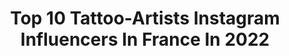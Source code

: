 ---
title: Top 10 Tattoo-Artists Instagram Influencers In France In 2022
description: >-
  Find top tattoo-artists Instagram influencers in France in 2022. Most popular hashtags: #tattoo #tattooartist #tatouage #inked.
platform: Instagram
hits: 199
text_top: See the most popular Instagram influencers on inBeat.
text_bottom: Our database has 199 Instagram influencers like this in France for you to connect with.
profiles:
  - username: "sampaguitajay_tattoo"
    fullname: >-
      Sampaguita Jay 🇵🇭🇫🇷
    bio: >-
      • TATTOO ARTIST, Paris France • sponsored by : - @aftercareh2ocean - @tattooarmourpro • jaytattooart@gmail.com •@noireinkcollective
    location: "France"
    followers: 72182
    engagement: 521
    commentsToLikes: 0.024842
    id: ck5qcw77isme10i11q7pjeh8q
    verified: false
    hashtags: "#vikings, #tattooartist, #cheyennetattooequipment, #realistictattoo"
  - username: "chimaera_tattoo"
    fullname: >-
      Carole
    bio: >-
      Tattoo artist 🌸 Inclusive as fuck🌈 Paris-Lyon🌱 Beetle lover🐜 Illustration @Satan.ttt 🍑
    location: "France"
    followers: 21518
    engagement: 382
    commentsToLikes: 0.033941
    id: ck5q1heeiazw70i112mkhhmjw
    verified: false
    hashtags: "#blackworktattoo, #wildflowers, #lyontattoo, #chimaera"
  - username: "alexbruz"
    fullname: >-
      Alex Bruz
    bio: >-
      Tattoo Artist. 🌎 True to Art📍 Owner of @elitetattoostudio 💎 Photography account: @bybruz 📸 Appointments: 📧 or DM. #alexbruz (website under repair)👇🏻
    location: "France"
    followers: 528249
    engagement: 144
    commentsToLikes: 0.026014
    id: ck5bw7ojfl5i40i11idntd1oz
    verified: false
    hashtags: "#bishoprotary, #inkedmag, #time, #protectyourart"
  - username: "carolinekarenine"
    fullname: >-
      Caroline Karenine
    bio: >-
      French Tattoo Artist // booking closed #carolinekarenine ART @carolinekarenine_art Co founder @lignenoireditions
    location: "France"
    followers: 40209
    engagement: 313
    commentsToLikes: 0.021764
    id: ck0tzralwramh0i19xqdwyvpl
    verified: false
    hashtags: "#frenchtattoo, #healedtattoo, #sleevetattoo, #carolinekarenine"
  - username: "no_tilusse_tattoo"
    fullname: >-
      No Tilusse Tattoo
    bio: >-
      Watercolor Tattoo artist Private tattoo studio My youtube channel No Tilusse Tattoo Contact: FB or mail
    location: "France"
    followers: 26681
    engagement: 646
    commentsToLikes: 0.007298
    id: ck15s21k0aucl0i192u8obf26
    verified: false
    hashtags: "#disneytattoos, #tattoos, #tatouage, #neotraditionaltattoo"
  - username: "delphiechu"
    fullname: >-
      𝔻𝕖𝕝𝕡𝕙𝕚𝕖 ℂ𝕙𝕦
    bio: >-
      Delphie・Paris • tattoo artist PARIS 11 Liste d’attente déconfinement ouverte !
    location: "France"
    followers: 7511
    engagement: 581
    commentsToLikes: 0.033888
    id: ck5qeckbfzteu0i11w4mz5aal
    verified: false
    hashtags: "#flashtattoo, #blacktattooart, #tattoo, #flashart"
  - username: "blum.ttt"
    fullname: >-
      ❈  Blum  ❈
    bio: >-
      French Tattoo Artist • Bookings 2020 closed — NO DM BOOKING : blum.ttt@gmail.com MARSEILLE 🇫🇷 At @prismetattoo
    location: "France"
    followers: 123440
    engagement: 301
    commentsToLikes: 0.004161
    id: ck6tp4kv5hsuf0j71beoc7r1c
    verified: false
    hashtags: "#littletattoos, #jeweltattoo, #blacktattoo, #tattoolife"
  - username: "mo.no.tattoo"
    fullname: >-
      Svetlana Ehrt
    bio: >-
      NO DM ❌ TATTOO ARTIST 📍Based in Barcelona @sashatattooingbarcelona 📍Guest in Paris tattooehrt@gmail.com Vegan ink ♡
    location: "France"
    followers: 17114
    engagement: 528
    commentsToLikes: 0.004987
    id: ck5hoqv2nq26t0i11d32jr6cw
    verified: false
    hashtags: "#redflowerstattoo"
  - username: "maaya_j"
    fullname: >-
      Maaya J.
    bio: >-
      🏮TATTOO ARTIST🏮 Sombretâche-87 rue Jean de Bernardy Marseille, France NO DM, MAIL ONLY 📩: Maayaj.tattoo@gmail.com ▪️MTP 5,6 Decembre
    location: "France"
    followers: 14396
    engagement: 493
    commentsToLikes: 0.015346
    id: ck8t9b08bng9s0j785znyjcdn
    verified: false
    hashtags: "#japanesetattoo, #darkartist, #flowertattoo, #geisha"
  - username: "kyriakaiju"
    fullname: >-
      ❄ Morgane 🌸 Kyriä ❄
    bio: >-
      🎀 Young Tattoo Artist 💉 💖 Pop-Geek Culture 🐾 Animals 🌈 Fullcolor 💖 🦄 Co-owner @kinkaijutattoo 🌸 📍 Grenoble 🇫🇷 Mail only 💌 morgane.kyria@gmail.com
    location: "France"
    followers: 5408
    engagement: 1062
    commentsToLikes: 0.097475
    id: ck5hebw38s41w0i119ro8wqig
    verified: false
    hashtags: "#animetattoo, #tattooartist, #neotraditionaltattoo, #frenchtattooflash"
---